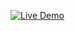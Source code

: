 [![Live Demo](https://img.shields.io/badge/Live%20Demo-Online-green?style=for-the-badge)](https://portfolio-website-pearl-tau-83.vercel.app/)
